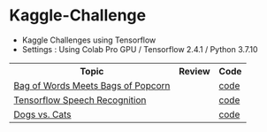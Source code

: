 # Kaggle-Challenge
<ul>
  <li>Kaggle Challenges using Tensorflow</li>
  <li>Settings : Using Colab Pro GPU / Tensorflow 2.4.1 / Python 3.7.10</li>
</ul>

<table>
  <tr>
    <th>Topic</th>
    <th>Review</th>
    <th>Code</th>
  </tr>
  <tr>
    <td><a href="https://www.kaggle.com/c/word2vec-nlp-tutorial">Bag of Words Meets Bags of Popcorn</a></td>
    <td><a href=""></a></td>
    <td><a href="https://github.com/Jieun1018/Kaggle-Challenge/blob/main/Bag_of_Words_Meets_Bags_of_Popcorn.ipynb">code</a></td>
  </tr>
  <tr>
    <td><a href="https://www.kaggle.com/c/tensorflow-speech-recognition-challenge">Tensorflow Speech Recognition</a></td>
    <td><a href=""></a></td>
    <td><a href="https://github.com/Jieun1018/Kaggle-Challenge/blob/main/Tensorflow_Speech_Recognition.ipynb">code</a></td>
  </tr>
  <tr>
    <td><a href="https://www.kaggle.com/c/dogs-vs-cats/">Dogs vs. Cats</a></td>
    <td><a href=""></a></td>
    <td><a href="https://github.com/Jieun1018/Kaggle-Challenge/blob/main/Dogs_vs_Cats.ipynb">code</a></td>
  </tr>
</table>
